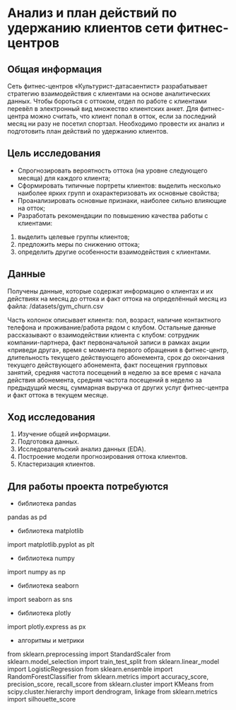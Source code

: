 # Анализ и план действий по удержанию клиентов сети фитнес-центров

## Общая информация

Сеть фитнес-центров «Культурист-датасаентист» разрабатывает стратегию взаимодействия с клиентами на основе аналитических данных. Чтобы бороться с оттоком, отдел по работе с клиентами перевёл в электронный вид множество клиентских анкет. Для фитнес-центра можно считать, что клиент попал в отток, если за последний месяц ни разу не посетил спортзал. Необходимо провести их анализ и подготовить план действий по удержанию клиентов.

## Цель исследования

- Спрогнозировать вероятность оттока (на уровне следующего месяца) для каждого клиента;
- Сформировать типичные портреты клиентов: выделить несколько наиболее ярких групп и охарактеризовать их основные свойства;
- Проанализировать основные признаки, наиболее сильно влияющие на отток;
- Разработать рекомендации по повышению качества работы с клиентами:
1) выделить целевые группы клиентов;
2) предложить меры по снижению оттока;
3) определить другие особенности взаимодействия с клиентами.

## Данные

Получены данные, которые содержат информацию о клиентах и их действиях на месяц до оттока и факт оттока на определённый месяц из файла: /datasets/gym_churn.csv

Часть колонок описывает клиента: пол, возраст, наличие контактного телефона и проживание/работа рядом с клубом. Остальные данные рассказывают о взаимодействии клиента с клубом: сотрудник компании-партнера, факт первоначальной записи в рамках акции «приведи друга», время с момента первого обращения в фитнес-центр, длительность текущего действующего абонемента, срок до окончания текущего действующего абонемента, факт посещения групповых занятий, средняя частота посещений в неделю за все время с начала действия абонемента, средняя частота посещений в неделю за предыдущий месяц, суммарная выручка от других услуг фитнес-центра и факт оттока в текущем месяце.

## Ход исследования

   1. Изучение общей информации.
   2. Подготовка данных.
   3. Исследовательский анализ данных (EDA).
   4. Построение модели прогнозирования оттока клиентов.
   5. Кластеризация клиентов.

## Для работы проекта потребуются
* библиотека pandas

pandas as pd 
* библиотека matplotlib

import matplotlib.pyplot as plt 
* библиотека numpy

import numpy as np 
* библиотека seaborn

import seaborn as sns 
* библиотека plotly

import plotly.express as px 
* алгоритмы и метрики

from sklearn.preprocessing import StandardScaler 
from sklearn.model_selection import train_test_split 
from sklearn.linear_model import LogisticRegression 
from sklearn.ensemble import RandomForestClassifier 
from sklearn.metrics import accuracy_score, precision_score, recall_score 
from sklearn.cluster import KMeans 
from scipy.cluster.hierarchy import dendrogram, linkage 
from sklearn.metrics import silhouette_score 